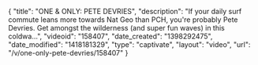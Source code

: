 {
    "title": "ONE & ONLY: PETE DEVRIES",
    "description": "If your daily surf commute leans more towards Nat Geo than PCH, you're probably Pete Devries. Get amongst the wilderness (and super fun waves) in this coldwa...",
    "videoid": "158407",
    "date_created": "1398292475",
    "date_modified": "1418181329",
    "type": "captivate",
    "layout": "video",
    "url": "\/v\/one-only-pete-devries\/158407"
}